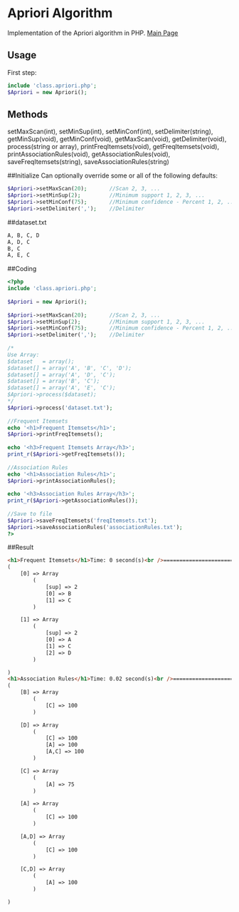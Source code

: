 Apriori Algorithm
===============

Implementation of the Apriori algorithm in PHP. [Main Page](http://vtwo.org/algorithm/apriori/)

## Usage
First step:
```php
include 'class.apriori.php'; 
$Apriori = new Apriori();
```
## Methods
setMaxScan(int), setMinSup(int), setMinConf(int), setDelimiter(string), getMinSup(void), getMinConf(void), getMaxScan(void), getDelimiter(void), process(string or array), printFreqItemsets(void), getFreqItemsets(void), printAssociationRules(void), getAssociationRules(void), saveFreqItemsets(string), saveAssociationRules(string)

##Initialize
Can optionally override some or all of the following defaults:
```php
$Apriori->setMaxScan(20);       //Scan 2, 3, ...
$Apriori->setMinSup(2);         //Minimum support 1, 2, 3, ...
$Apriori->setMinConf(75);       //Minimum confidence - Percent 1, 2, ..., 100
$Apriori->setDelimiter(',');    //Delimiter
```
##dataset.txt
```txt
A, B, C, D 
A, D, C
B, C
A, E, C
```
##Coding
```php
<?php   
include 'class.apriori.php';
 
$Apriori = new Apriori();
 
$Apriori->setMaxScan(20);       //Scan 2, 3, ...
$Apriori->setMinSup(2);         //Minimum support 1, 2, 3, ...
$Apriori->setMinConf(75);       //Minimum confidence - Percent 1, 2, ..., 100
$Apriori->setDelimiter(',');    //Delimiter 
 
/*
Use Array:
$dataset   = array();
$dataset[] = array('A', 'B', 'C', 'D'); 
$dataset[] = array('A', 'D', 'C');  
$dataset[] = array('B', 'C'); 
$dataset[] = array('A', 'E', 'C'); 
$Apriori->process($dataset);
*/
$Apriori->process('dataset.txt');
 
//Frequent Itemsets
echo '<h1>Frequent Itemsets</h1>';
$Apriori->printFreqItemsets();
 
echo '<h3>Frequent Itemsets Array</h3>';
print_r($Apriori->getFreqItemsets()); 
 
//Association Rules
echo '<h1>Association Rules</h1>';
$Apriori->printAssociationRules();
 
echo '<h3>Association Rules Array</h3>';
print_r($Apriori->getAssociationRules()); 
 
//Save to file
$Apriori->saveFreqItemsets('freqItemsets.txt');
$Apriori->saveAssociationRules('associationRules.txt');
?>
```
##Result
```html
<h1>Frequent Itemsets</h1>Time: 0 second(s)<br />===============================================================================<br />{B,C} = 2<br />{A,C,D} = 2<br /><h3>Frequent Itemsets Array</h3>Array
(
    [0] => Array
        (
            [sup] => 2
            [0] => B
            [1] => C
        )

    [1] => Array
        (
            [sup] => 2
            [0] => A
            [1] => C
            [2] => D
        )

)
<h1>Association Rules</h1>Time: 0.02 second(s)<br />===============================================================================<br />B => C = 100%<br />D => C = 100%<br />D => A = 100%<br />D => A,C = 100%<br />C => A = 75%<br />A => C = 100%<br />A,D => C = 100%<br />C,D => A = 100%<br /><h3>Association Rules Array</h3>Array
(
    [B] => Array
        (
            [C] => 100
        )

    [D] => Array
        (
            [C] => 100
            [A] => 100
            [A,C] => 100
        )

    [C] => Array
        (
            [A] => 75
        )

    [A] => Array
        (
            [C] => 100
        )

    [A,D] => Array
        (
            [C] => 100
        )

    [C,D] => Array
        (
            [A] => 100
        )

)
  
```
